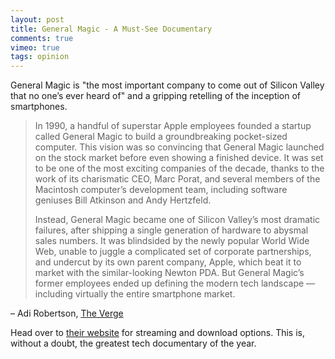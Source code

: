 ```yaml
---
layout: post
title: General Magic - A Must-See Documentary
comments: true
vimeo: true
tags: opinion
---
```


General Magic is "the most important company to come out of Silicon Valley that no one’s ever heard of" and a gripping retelling of the inception of smartphones.

>In 1990, a handful of superstar Apple employees founded a startup called General Magic to build a groundbreaking pocket-sized computer. This vision was so convincing that General Magic launched on the stock market before even showing a finished device. It was set to be one of the most exciting companies of the decade, thanks to the work of its charismatic CEO, Marc Porat, and several members of the Macintosh computer’s development team, including software geniuses Bill Atkinson and Andy Hertzfeld.
>
>Instead, General Magic became one of Silicon Valley’s most dramatic failures, after shipping a single generation of hardware to abysmal sales numbers. It was blindsided by the newly popular World Wide Web, unable to juggle a complicated set of corporate partnerships, and undercut by its own parent company, Apple, which beat it to market with the similar-looking Newton PDA. But General Magic’s former employees ended up defining the modern tech landscape — including virtually the entire smartphone market.

– Adi Robertson, [The Verge](https://www.theverge.com/2018/4/22/17233362/general-magic-movie-review-documentary-silicon-valley-tribeca-2018)

<amp-vimeo
    data-videoid="167120917"
    layout="responsive"
    width="500" height="281"></amp-vimeo>

Head over to [their website](https://www.generalmagicthemovie.com/) for streaming and download options. This is, without a doubt, the greatest tech documentary of the year.
